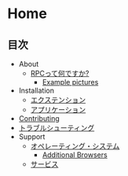 # Home

## 目次

* About
  * [RPCって何ですか?](about/whats-premid/)
    * [Example pictures](about/whats-premid/example-pictures.md)
* Installation
  * [エクステンション](installation/extension.md)
  * [アプリケーション](installation/application.md)
* [Contributing](contributing/contributing.md)
* [トラブルシューティング](troubleshooting/troubleshooting.md)
* Support
  * [オペレーティング・システム](support/operating-systems/)
    * [Additional Browsers](support/operating-systems/additional-browsers.md)
  * [サービス](support/services.md)

